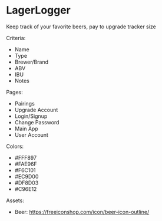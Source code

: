 # LagerLogger
Keep track of your favorite beers, pay to upgrade tracker size

Criteria:
- Name
- Type
- Brewer/Brand
- ABV
- IBU
- Notes

Pages:
- Pairings
- Upgrade Account
- Login/Signup
- Change Password
- Main App
- User Account

Colors:
- #FFF897
- #FAE96F
- #F6C101
- #EC9D00
- #DF8D03
- #C96E12

Assets:
- Beer: https://freeiconshop.com/icon/beer-icon-outline/
